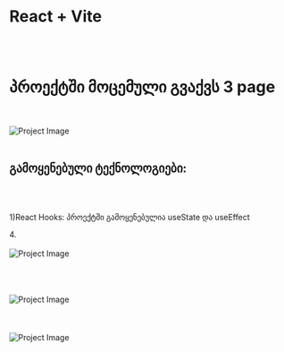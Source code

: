 # React + Vite
<br><br>
# პროექტში მოცემული გვაქვს 3 page 
<br><br>
<img src="https://github.com/AniKutsia/react-final/assets/98180311/5b61723e-6467-47c8-9f2a-f4bbf37d8394" alt="Project Image" />
<br><br>
## გამოყენებული ტექნოლოგიები:
<br><br>

1)React Hooks: პროექტში გამოყენებულია useState და useEffect

4.<br><br>
<img src="https://github.com/AniKutsia/react-final/assets/98180311/1746119c-ca88-40b6-bd31-e468921d6935" alt="Project Image" />
<br><br>


<br><br>
<img src="https://github.com/AniKutsia/react-final/assets/98180311/557ff4b7-b82b-470a-8f9d-27f7d34b2512" alt="Project Image" />
<br><br>
<br><br>
<img src="https://github.com/AniKutsia/react-final/assets/98180311/1746119c-ca88-40b6-bd31-e468921d6935" alt="Project Image" />
<br><br>

